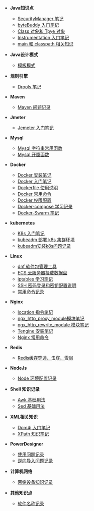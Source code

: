 - **Java知识点**
  - [SecurityManager 笔记](/Java知识点/SecurityManager笔记.md)
  - [byteBuddy 入门笔记](/Java知识点/byteBuddy入门笔记.md)
  - [Class 对象和 Tpye 对象](/Java知识点/Class对象和Tpye对象.md)
  - [Instrumentation 入门笔记](/Java知识点/Instrumentation_知识笔记.md)
  - [main 和 classpath 相关知识](/Java知识点/Java_main_classpath.md)

- **Java设计模式**
  - [模板模式](/Java设计模式/模板模式.md)

- **规则引擎**
  - [Drools 笔记](/RuleEngine/Drools笔记.md)

- **Maven**
  - [Maven 问题记录](/Maven/Maven问题记录.md)

- **Jmeter**
  - [Jemeter 入门笔记](/Jemeter/Jemeter_入门笔记.md)

- **Mysql**
    - [Mysql 字符串常用函数](/MySql/Mysql字符串常用函数.md)
    - [Mysql 开窗函数](/MySql/Mysql开窗函数.md)

- **Docker**
    - [Docker 安装笔记](/Docker/Docker_安装笔记.md)
    - [Docker 入门笔记](/Docker/Docker_入门笔记.md)
    - [Dockerfile 使用说明](/Docker/Dockerfile_使用说明.md)
    - [Docker 常用命令](/Docker/Docker_常用命令.md)
    - [Docker 权限配置](/Docker/Docker_权限配置.md)
    - [Docker-compose 学习记录](/Docker/Docker-compose_学习记录.md)
    - [Docker-Swarm 笔记](/Docker/Docker-Swarm_笔记.md)

- **kubernetes**
  - [K8s 入门笔记](/Kubernetes/K8s_入门笔记.md)
  - [kubeadm 部署 k8s 集群环境](/Kubernetes/kubeadm部署k8s集群.md)
  - [kubeadm安装k8s问题记录](/Kubernetes/kubeadm安装k8s问题记录.md)


- **Linux**
  - [dnf 软件包管理工具](/Linux/dnf软件包管理工具.md)
  - [ECS 云服务器挂载数据盘](/Linux/ECS云服务器挂载数据盘.md)
  - [iptables 学习笔记](/Linux/iptables学习笔记.md)
  - [SSH 密码登录和密钥配置说明](/Linux/SSH密码登录和密钥配置说明.md)
  - [常用命令记录](/Linux/常用命令记录.md)


- **Nginx**
  - [location 指令笔记](/Nginx/location指令笔记.md)
  - [ngx_http_proxy_module模块笔记](/Nginx/ngx_http_proxy_module模块笔记.md)
  - [ngx_http_rewrite_module 模块笔记](/Nginx/ngx_http_rewrite_module模块笔记.md)
  - [Tengine 安装笔记](/Nginx/Tengine安装笔记.md)
  - [Nginx 常用命令](/Nginx/Nginx常用命令.md)


- **Redis**
  - [Redis缓存穿透、击穿、雪崩](/Redis/Redis缓存穿透-击穿-雪崩.md)

- **NodeJs**
  - [Node 环境配置记录](/NodeJs/Node环境配置记录.md)

- **Shell 知识记录**
  - [Awk 基础用法](/Shell/Awk基础用法.md)
  - [Sed 基础用法](/Shell/Sed基础用法.md)

- **XML相关知识**
  - [Dom4j 入门笔记](/Xml/Dom4j入门笔记.md)
  - [XPath 知识笔记](/Xml/XPath笔记.md)
  
- **PowerDesigner**
  - [使用问题记录](/PowerDesigner/使用问题记录.md)
  - [逆向导入问题记录](/PowerDesigner/逆向导入问题记录.md)


- **计算机网络**
  - [网络设备知识记录](/计算机网络/网络设备知识记录.md)

- **其他知识点**
  - [软件名称记录](/other/软件名称记录.md)   